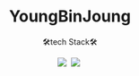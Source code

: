 <h1 align="center">YoungBinJoung</h1>
<p align="center" font-size="20px">🛠️tech Stack🛠️</p>

<div align="center">
  <img src="https://img.shields.io/badge/Python-3766AB?style=flat-square&logo=Python&logoColor=white"/></a>&nbsp 
  <img src="https://img.shields.io/badge/C-A8B9CC?style=flat-square&logo=C&logoColor=white"/></a>&nbsp 
</div>
